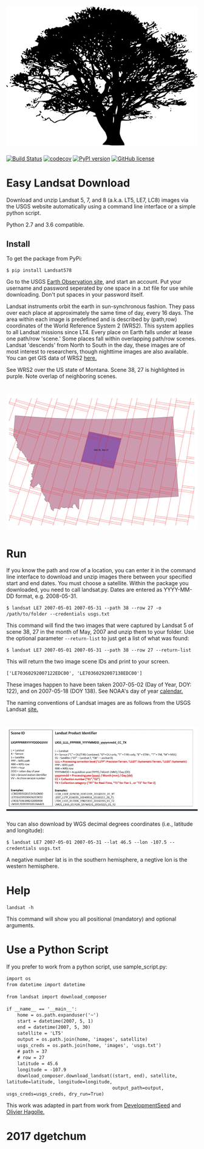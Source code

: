 # ![Landsat](tests/data/maple.png)

[![Build Status](https://travis-ci.org/dgketchum/Landsat578.svg?branch=master)](https://travis-ci.org/dgketchum/Landsat578)
[![codecov](https://codecov.io/gh/dgketchum/Landsat578/branch/master/graph/badge.svg)](https://codecov.io/gh/dgketchum/Landsat578)
[![PyPI version](https://badge.fury.io/py/Landsat578.svg)](https://badge.fury.io/py/Landsat578)
[![GitHub license](https://img.shields.io/badge/license-Apache%202-blue.svg)](https://raw.githubusercontent.com/dgketchum/Landsat578/master/LICENSE)

# Easy Landsat Download

Download and unzip Landsat 5, 7, and 8 (a.k.a. LT5, LE7, LC8) images 
via the USGS website automatically using a command line interface or 
a simple python script.

Python 2.7 and 3.6 compatible.

## Install
To get the package from PyPi:
```
$ pip install Landsat578
```

Go to the USGS [Earth Observation site](https://ers.cr.usgs.gov/register/), and start an 
account.  Put your username and password seperated by one space in a .txt file
for use while downloading. Don't put spaces in your password itself.

Landsat instruments orbit the earth in sun-synchronous fashion.
They pass over each place at approximately the same 
time of day, every 16 days. The area within each image is
predefined and is described by (path,row) coordinates of
the World Reference System 2 (WRS2).
This system applies to all Landsat missions since LT4.
Every place on Earth falls under at lease one path/row 'scene.'
Some places fall within overlapping path/row scenes. Landsat 
'descends' from North to South in the day, these images are of
most interest to researchers, though nighttime images are also
available. You can get GIS data of WRS2 [here.](https://landsat.usgs.gov/pathrow-shapefiles)

See WRS2 over the US state of Montana. Scene 38, 27 is highlighted
in purple. Note overlap of neighboring scenes.

# ![Landsat](tests/data/MJ_tile.png)


# Run

If you know the path and row of a location, you can enter it in the 
command line interface to download and unzip images there between
your specified start and end dates.  You must choose a satellite.
Within the package you downloaded, you need to call landsat.py.
Dates are entered as YYYY-MM-DD format, e.g. 2008-05-31.

```
$ landsat LE7 2007-05-01 2007-05-31 --path 38 --row 27 -o /path/to/folder --credentials usgs.txt
```
This command will find the two images that were captured by Landsat
5 of scene 38, 27 in the month of May, 2007 and unzip them to your folder.
Use the optional parameter ```--return-list``` to just get a list
of what was found:


```
$ landsat LE7 2007-05-01 2007-05-31 --path 38 --row 27 --return-list
```

This will return the two image scene IDs and print to your screen.

```
['LE70360292007122EDC00', 'LE70360292007138EDC00']
```
These images happen to have been taken 2007-05-02 (Day of Year, DOY: 122),
and on 2007-05-18 (DOY 138). See NOAA's day of year [calendar.](https://www.esrl.noaa.gov/gmd/grad/neubrew/Calendar.jsp)

The naming conventions of Landsat images are as follows from
the USGS Landsat [site.](https://landsat.usgs.gov/what-are-naming-conventions-landsat-scene-identifiers)


# ![Landsat](tests/data/landsat_names.png)

You can also download by WGS decimal degrees coordinates (i.e., latitude and longitude):
```
$ landsat LE7 2007-05-01 2007-05-31 --lat 46.5 --lon -107.5 --credentials usgs.txt
```
A negative number lat is in the southern hemisphere, a negtive lon is the 
western hemisphere.  

# Help
```
landsat -h
```
This command will show you all positional (mandatory) and optional arguments.

# Use a Python Script

If you prefer to work from a python script, use sample_script.py:

```
import os
from datetime import datetime

from landsat import download_composer

if __name__ == '__main__':
    home = os.path.expanduser('~')
    start = datetime(2007, 5, 1)
    end = datetime(2007, 5, 30)
    satellite = 'LT5'
    output = os.path.join(home, 'images', satellite)
    usgs_creds = os.path.join(home, 'images', 'usgs.txt')
    # path = 37
    # row = 27
    latitude = 45.6
    longitude = -107.9
    download_composer.download_landsat((start, end), satellite, latitude=latitude, longitude=longitude,
                                       output_path=output, usgs_creds=usgs_creds, dry_run=True)

```
This work was adapted in part from work from [DevelopmentSeed](https://github.com/olivierhagolle) and [Olivier Hagolle.](https://github.com/developmentseed)
# 2017 dgetchum

